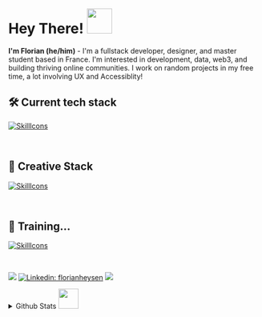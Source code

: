 # Hey There! <img src="https://media.giphy.com/media/VgCDAzcKvsR6OM0uWg/giphy.gif" width="50">
**I'm Florian (he/him)** -  I'm a fullstack developer, designer, and master student based in France. I'm interested in development, data, web3, and building thriving online communities. I work on random projects in my free time, a lot involving UX and Accessiblity!

## 🛠️ Current tech stack 

[![SkillIcons](https://skillicons.dev/icons?i=js,ts,html,css,tailwind,react,nextjs,github,graphql,postgres,prisma)](https://florianh.dev/techstack)

<br />

## 🎨 Creative Stack
  
[![SkillIcons](https://skillicons.dev/icons?i=ps,ai,pr,ae,figma,blender)](https://florianh.dev/creative)

<br />

## 📂 Training…
  
[![SkillIcons](https://skillicons.dev/icons?i=rust,golang,heroku,cloudflare,workers,gcp,aws,firebase,supabase)](https://florianh.dev/training)

<br />

![](https://dcbadge.vercel.app/api/shield/170526147107356672?style=flat&compact=true)
[![Linkedin: florianheysen](https://img.shields.io/badge/-florianheysen-blue?style=flat-square&logo=Linkedin&logoColor=white&link=https://www.linkedin.com/in/florianheysen/)](https://www.linkedin.com/in/florian-heysen/?locale=en_US)
![](https://komarev.com/ghpvc/?username=florianheysen&style=flat-square&color=lightgrey)

<details>
  <summary>Github Stats <img src="https://media.giphy.com/media/WUlplcMpOCEmTGBtBW/giphy.gif" width="40"></summary>
  
  <a href="#">![Github stats](https://github-readme-stats.vercel.app/api?username=florianheysen&theme=blueberry&count_private=true&hide_border=true&line_height=20)</a>
  <a href="#">![Top Langs](https://github-readme-stats.vercel.app/api/top-langs/?username=florianheysen&layout=compact&theme=blueberry&count_private=true&hide_border=true)</a>
</details>

